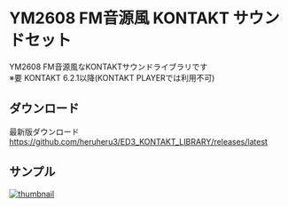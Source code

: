 # YM2608 FM音源風 KONTAKT サウンドセット

YM2608 FM音源風なKONTAKTサウンドライブラリです  
※要 KONTAKT 6.2.1以降(KONTAKT PLAYERでは利用不可)

## ダウンロード

最新版ダウンロード https://github.com/heruheru3/ED3_KONTAKT_LIBRARY/releases/latest

## サンプル

[![thumbnail](https://pbs.twimg.com/ext_tw_video_thumb/1180102219816849408/pu/img/CiAve9IYceah6qEu.jpg)](https://twitter.com/i/moments/1197941411603070976)
